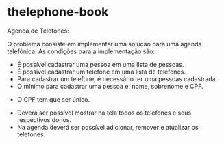 # thelephone-book
Agenda de Telefones:

O problema consiste em implementar uma solução para uma agenda telefônica. As condições para a implementação são:
- É possível cadastrar uma pessoa em uma lista de pessoas.
- É possivel cadastrar um telefone em uma lista de telefones.
- Para cadastrar um telefone, é necessário ter uma pessoas cadastrada.
- O mínimo para cadastrar uma pessoa é: nome, sobrenome e CPF.
* O CPF tem que ser único.
- Deverá ser possível mostrar na tela todos os telefones e seus respectivos donos.
- Na agenda deverá ser possível adicionar, remover e atualizar os telefones.